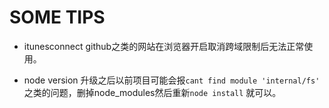 # SOME TIPS 

* itunesconnect github之类的网站在浏览器开启取消跨域限制后无法正常使用。

* node version 升级之后以前项目可能会报` cant find module 'internal/fs' ` 之类的问题，删掉node_modules然后重新`node install` 就可以。

